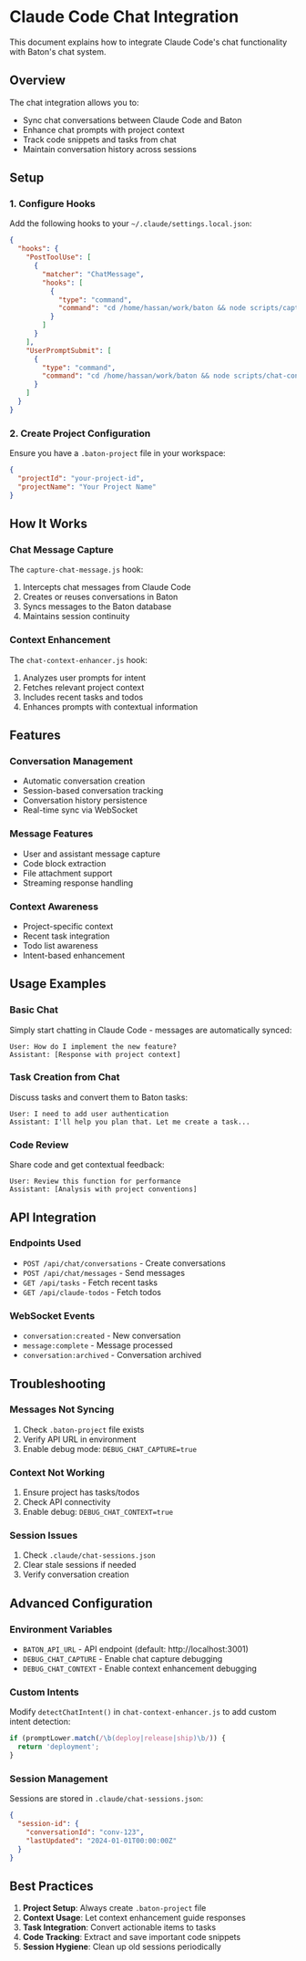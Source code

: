 # Claude Code Chat Integration

This document explains how to integrate Claude Code's chat functionality with Baton's chat system.

## Overview

The chat integration allows you to:
- Sync chat conversations between Claude Code and Baton
- Enhance chat prompts with project context
- Track code snippets and tasks from chat
- Maintain conversation history across sessions

## Setup

### 1. Configure Hooks

Add the following hooks to your `~/.claude/settings.local.json`:

```json
{
  "hooks": {
    "PostToolUse": [
      {
        "matcher": "ChatMessage",
        "hooks": [
          {
            "type": "command",
            "command": "cd /home/hassan/work/baton && node scripts/capture-chat-message.js"
          }
        ]
      }
    ],
    "UserPromptSubmit": [
      {
        "type": "command",
        "command": "cd /home/hassan/work/baton && node scripts/chat-context-enhancer.js"
      }
    ]
  }
}
```

### 2. Create Project Configuration

Ensure you have a `.baton-project` file in your workspace:

```json
{
  "projectId": "your-project-id",
  "projectName": "Your Project Name"
}
```

## How It Works

### Chat Message Capture

The `capture-chat-message.js` hook:
1. Intercepts chat messages from Claude Code
2. Creates or reuses conversations in Baton
3. Syncs messages to the Baton database
4. Maintains session continuity

### Context Enhancement

The `chat-context-enhancer.js` hook:
1. Analyzes user prompts for intent
2. Fetches relevant project context
3. Includes recent tasks and todos
4. Enhances prompts with contextual information

## Features

### Conversation Management
- Automatic conversation creation
- Session-based conversation tracking
- Conversation history persistence
- Real-time sync via WebSocket

### Message Features
- User and assistant message capture
- Code block extraction
- File attachment support
- Streaming response handling

### Context Awareness
- Project-specific context
- Recent task integration
- Todo list awareness
- Intent-based enhancement

## Usage Examples

### Basic Chat
Simply start chatting in Claude Code - messages are automatically synced:

```
User: How do I implement the new feature?
Assistant: [Response with project context]
```

### Task Creation from Chat
Discuss tasks and convert them to Baton tasks:

```
User: I need to add user authentication
Assistant: I'll help you plan that. Let me create a task...
```

### Code Review
Share code and get contextual feedback:

```
User: Review this function for performance
Assistant: [Analysis with project conventions]
```

## API Integration

### Endpoints Used

- `POST /api/chat/conversations` - Create conversations
- `POST /api/chat/messages` - Send messages
- `GET /api/tasks` - Fetch recent tasks
- `GET /api/claude-todos` - Fetch todos

### WebSocket Events

- `conversation:created` - New conversation
- `message:complete` - Message processed
- `conversation:archived` - Conversation archived

## Troubleshooting

### Messages Not Syncing

1. Check `.baton-project` file exists
2. Verify API URL in environment
3. Enable debug mode: `DEBUG_CHAT_CAPTURE=true`

### Context Not Working

1. Ensure project has tasks/todos
2. Check API connectivity
3. Enable debug: `DEBUG_CHAT_CONTEXT=true`

### Session Issues

1. Check `.claude/chat-sessions.json`
2. Clear stale sessions if needed
3. Verify conversation creation

## Advanced Configuration

### Environment Variables

- `BATON_API_URL` - API endpoint (default: http://localhost:3001)
- `DEBUG_CHAT_CAPTURE` - Enable chat capture debugging
- `DEBUG_CHAT_CONTEXT` - Enable context enhancement debugging

### Custom Intents

Modify `detectChatIntent()` in `chat-context-enhancer.js` to add custom intent detection:

```javascript
if (promptLower.match(/\b(deploy|release|ship)\b/)) {
  return 'deployment';
}
```

### Session Management

Sessions are stored in `.claude/chat-sessions.json`:

```json
{
  "session-id": {
    "conversationId": "conv-123",
    "lastUpdated": "2024-01-01T00:00:00Z"
  }
}
```

## Best Practices

1. **Project Setup**: Always create `.baton-project` file
2. **Context Usage**: Let context enhancement guide responses
3. **Task Integration**: Convert actionable items to tasks
4. **Code Tracking**: Extract and save important code snippets
5. **Session Hygiene**: Clean up old sessions periodically